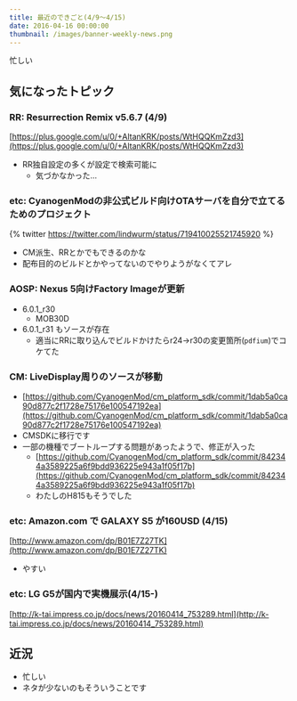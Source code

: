 ```yaml
---
title: 最近のできごと(4/9〜4/15)
date: 2016-04-16 00:00:00
thumbnail: /images/banner-weekly-news.png
---
```


忙しい

<!--more-->

## 気になったトピック

### RR: Resurrection Remix v5.6.7 (4/9)

[https://plus.google.com/u/0/+AltanKRK/posts/WtHQQKmZzd3](https://plus.google.com/u/0/+AltanKRK/posts/WtHQQKmZzd3)

- RR独自設定の多くが設定で検索可能に
    - 気づかなかった…

### etc: CyanogenModの非公式ビルド向けOTAサーバを自分で立てるためのプロジェクト

{% twitter https://twitter.com/lindwurm/status/719410025521745920 %}

- CM派生、RRとかでもできるのかな
- 配布目的のビルドとかやってないのでやりようがなくてアレ

### AOSP: Nexus 5向けFactory Imageが更新

- 6.0.1_r30
    - MOB30D
- 6.0.1_r31 もソースが存在
    - 適当にRRに取り込んでビルドかけたらr24→r30の変更箇所(`pdfium`)でコケてた

### CM: LiveDisplay周りのソースが移動

- [https://github.com/CyanogenMod/cm_platform_sdk/commit/1dab5a0ca90d877c2f1728e75176e100547192ea](https://github.com/CyanogenMod/cm_platform_sdk/commit/1dab5a0ca90d877c2f1728e75176e100547192ea)
- CMSDKに移行です
- 一部の機種でブートループする問題があったようで、修正が入った
    - [https://github.com/CyanogenMod/cm_platform_sdk/commit/842344a3589225a6f9bdd936225e943a1f05f17b](https://github.com/CyanogenMod/cm_platform_sdk/commit/842344a3589225a6f9bdd936225e943a1f05f17b)
    - わたしのH815もそうでした

### etc: Amazon.com で GALAXY S5 が160USD (4/15)

[http://www.amazon.com/dp/B01E7Z27TK](http://www.amazon.com/dp/B01E7Z27TK)

- やすい

### etc: LG G5が国内で実機展示(4/15-)

[http://k-tai.impress.co.jp/docs/news/20160414_753289.html](http://k-tai.impress.co.jp/docs/news/20160414_753289.html)

## 近況

- 忙しい
- ネタが少ないのもそういうことです
